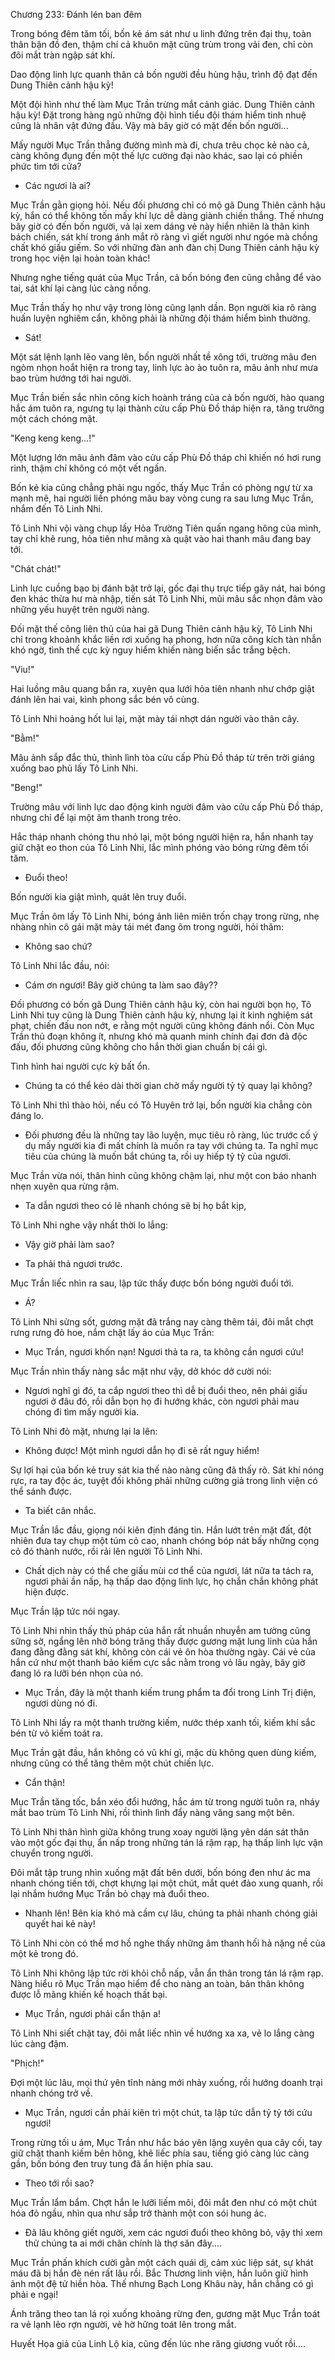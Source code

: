 




Chương 233: Đánh lén ban đêm


Trong bóng đêm tăm tối, bốn kẻ ám sát như u linh đứng trên đại thụ, toàn thân bận đồ đen, thậm chí cả khuôn mặt cũng trùm trong vải đen, chỉ còn đôi mắt tràn ngập sát khí.

Dao động linh lực quanh thân cả bốn người đều hùng hậu, trình độ đạt đến Dung Thiên cảnh hậu kỳ!

Một đội hình như thế làm Mục Trần trừng mắt cảnh giác. Dung Thiên cảnh hậu kỳ! Đặt trong hàng ngũ những đội hình tiểu đội thám hiểm tinh nhuệ cũng là nhân vật đứng đầu. Vậy mà bây giờ có mặt đến bốn người...

Mấy người Mục Trần thẳng đường mình mà đi, chưa trêu chọc kẻ nào cả, càng không đụng đến một thế lực cường đại nào khác, sao lại có phiền phức tìm tới cửa?

- Các ngươi là ai?

Mục Trần gằn giọng hỏi. Nếu đối phương chỉ có mộ gã Dung Thiên cảnh hậu kỳ, hắn có thể không tốn mấy khí lực dễ dàng giành chiến thắng. Thế nhưng bây giờ có đến bốn người, vả lại xem dáng vẻ này hiển nhiên là thân kinh bách chiến, sát khí trong ánh mắt rõ ràng vì giết người như ngóe mà chồng chất khó giấu giếm. So với những đàn anh đàn chị Dung Thiên cảnh hậu kỳ trong học viện lại hoàn toàn khác!

Nhưng nghe tiếng quát của Mục Trần, cả bốn bóng đen cũng chẳng để vào tai, sát khí lại càng lúc càng nồng.

Mục Trần thấy họ như vậy trong lòng cũng lạnh dần. Bọn người kia rõ ràng huấn luyện nghiêm cẩn, không phải là những đội thám hiểm bình thường.

- Sát!

Một sát lệnh lạnh lẽo vang lên, bốn người nhất tề xông tới, trường mâu đen ngòm nhọn hoắt hiện ra trong tay, linh lực ào ào tuôn ra, mâu ảnh như mưa bao trùm hướng tới hai người.

Mục Trần biến sắc nhìn công kích hoành tráng của cả bốn người, hào quang hắc ám tuôn ra, ngưng tụ lại thành cửu cấp Phù Đồ tháp hiện ra, tăng trưởng một cách chóng mặt.

"Keng keng keng...!"

Một lượng lớn mâu ảnh đâm vào cửu cấp Phù Đồ tháp chỉ khiến nó hơi rung rinh, thậm chí không có một vết ngấn.

Bốn kẻ kia cũng chẳng phải ngu ngốc, thấy Mục Trần có phòng ngự từ xa mạnh mẽ, hai người liền phóng mâu bay vòng cung ra sau lưng Mục Trần, nhắm đến Tô Linh Nhi.

Tô Linh Nhi vội vàng chụp lấy Hỏa Trường Tiên quấn ngang hông của mình, tay chỉ khẽ rung, hỏa tiên như mãng xà quật vào hai thanh mâu đang bay tới.

"Chát chát!"

Linh lực cuồng bạo bị đánh bật trở lại, gốc đại thụ trực tiếp gãy nát, hai bóng đen khác thừa hư mà nhập, tiến sát Tô Linh Nhi, mũi mâu sắc nhọn đâm vào những yếu huyệt trên người nàng.

Đối mặt thế công liên thủ của hai gã Dung Thiên cảnh hậu kỳ, Tô Linh Nhi chỉ trong khoảnh khắc liền rơi xuống hạ phong, hơn nữa công kích tàn nhẫn khó ngờ, tình thế cực kỳ nguy hiểm khiến nàng biến sắc trắng bệch.

"Viu!"

Hai luồng mâu quang bắn ra, xuyên qua lưới hỏa tiên nhanh như chớp giật đánh lên hai vai, kình phong sắc bén vô cùng.

Tô Linh Nhi hoảng hốt lui lại, mặt mày tái nhợt dán người vào thân cây.

"Bằm!"

Mâu ảnh sắp đắc thủ, thình lình tòa cửu cấp Phù Đồ tháp từ trên trời giáng xuống bao phủ lấy Tô Linh Nhi.

"Beng!"

Trường mâu với linh lực dao động kinh người đâm vào cửu cấp Phù Đồ tháp, nhưng chỉ để lại một âm thanh trong trẻo.

Hắc tháp nhanh chóng thu nhỏ lại, một bóng người hiện ra, hắn nhanh tay giữ chặt eo thon của Tô Linh Nhi, lắc mình phóng vào bóng rừng đêm tối tăm.

- Đuổi theo!

Bốn người kia giật mình, quát lên truy đuổi.

Mục Trần ôm lấy Tô Linh Nhi, bóng ảnh liên miên trốn chạy trong rừng, nhẹ nhàng nhìn cô gái mặt mày tái mét đang ôm trong người, hỏi thăm:

- Không sao chứ?

Tô Linh Nhi lắc đầu, nói:

- Cám ơn ngươi! Bây giờ chúng ta làm sao đây??

Đối phương có bốn gã Dung Thiên cảnh hậu kỳ, còn hai người bọn họ, Tô Linh Nhi tuy cũng là Dung Thiên cảnh hậu kỳ, nhưng lại ít kinh nghiệm sát phạt, chiến đấu non nớt, e rằng một người cũng không đánh nổi. Còn Mục Trần thủ đoạn không ít, nhưng khó mà quanh minh chính đại đơn đả độc đấu, đối phương cũng không cho hắn thời gian chuẩn bị cái gì.

Tình hình hai người cực kỳ bất ổn.

- Chúng ta có thể kéo dài thời gian chờ mấy người tỷ tỷ quay lại không?

Tô Linh Nhi thì thào hỏi, nếu có Tô Huyên trở lại, bốn người kia chẳng còn đáng lo.

- Đối phương đều là những tay lão luyện, mục tiêu rõ ràng, lúc trước cố ý dụ mấy người kia đi mất chính là muốn ra tay với chúng ta. Ta nghĩ mục tiêu của chúng là muốn bắt chúng ta, rồi uy hiếp tỷ tỷ của ngươi.

Mục Trần vừa nói, thân hình cũng không chậm lại, như một con báo nhanh nhẹn xuyên qua rừng rậm.

- Ta dẫn ngươi theo có lẽ nhanh chóng sẽ bị họ bắt kịp,

Tô Linh Nhi nghe vậy nhất thời lo lắng:

- Vậy giờ phải làm sao?

- Ta phải thả ngươi trước.

Mục Trần liếc nhìn ra sau, lập tức thấy được bốn bóng người đuổi tới.

- Á?

Tô Linh Nhi sửng sốt, gương mặt đã trắng nay càng thêm tái, đôi mắt chợt rưng rưng đỏ hoe, nắm chặt lấy áo của Mục Trần:

- Mục Trần, ngươi khốn nạn! Ngươi thả ta ra, ta không cần ngươi cứu!

Mục Trần nhìn thấy nàng sắc mặt như vậy, dở khóc dở cười nói:

- Ngươi nghĩ gì đó, ta cắp ngươi theo thì dễ bị đuổi theo, nên phải giấu ngươi ở đâu đó, rồi dẫn bọn họ đi hướng khác, còn ngươi phải mau chóng đi tìm mấy người kia.

Tô Linh Nhi đỏ mặt, nhưng lại la lên:

- Không được! Một mình ngươi dẫn họ đi sẽ rất nguy hiểm!

Sự lợi hại của bốn kẻ truy sát kia thế nào nàng cũng đã thấy rõ. Sát khí nóng rực, ra tay độc ác, tuyệt đối không phải những cường giả trong linh viện có thể sánh được.

- Ta biết cân nhắc.

Mục Trần lắc đầu, giọng nói kiên định đáng tin. Hắn lướt trên mặt đất, đột nhiên đưa tay chụp một túm cỏ cao, nhanh chóng bóp nát bấy những cọng cỏ đó thành nước, rồi rải lên người Tô Linh Nhi.

- Chất dịch này có thể che giấu mùi cơ thể của ngươi, lát nữa ta tách ra, ngươi phải ần nấp, hạ thấp dao động linh lực, họ chắn chắn không phát hiện được.

Mục Trần lập tức nói ngay.

Tô Linh Nhi nhìn thấy thủ pháp của hắn rất nhuần nhuyễn am tường cũng sững sờ, ngẩng lên nhờ bóng trăng thấy được gương mặt lung linh của hắn đang đằng đằng sát khí, không còn cái vẻ ôn hòa thường ngày. Cái vẻ của hắn cứ như một thanh bảo kiếm cực sắc nằm trong vỏ lâu ngày, bây giờ đang ló ra lưỡi bén nhọn của nó.

- Mục Trần, đây là một thanh kiếm trung phẩm ta đổi trong Linh Trị điện, ngươi dùng nó đi.

Tô Linh Nhi lấy ra một thanh trường kiếm, nước thép xanh tối, kiếm khí sắc bén từ vỏ kiếm toát ra.

Mục Trần gật đầu, hắn không có vũ khí gì, mặc dù không quen dùng kiếm, nhưng cũng có thể tăng thêm một chút chiến lực.

- Cẩn thận!

Mục Trần tăng tốc, bắn xéo đổi hướng, hắc ám từ trong người tuôn ra, nháy mắt bao trùm Tô Linh Nhi, rồi thình lình đẩy nàng văng sang một bên.

Tô Linh Nhi thân hình giữa không trung xoay người lặng yên dán sát thân vào một gốc đại thụ, ẩn nấp trong những tán lá rậm rạp, hạ thấp linh lực vận chuyển trong người.

Đôi mắt tập trung nhìn xuống mặt đất bên dưới, bốn bóng đen như ác ma nhanh chóng tiến tới, chợt khựng lại một chút, mắt quét đảo xung quanh, rồi lại nhắm hướng Mục Trần bỏ chạy mà đuổi theo.

- Nhanh lên! Bên kia khó mà cầm cự lâu, chúng ta phải nhanh chóng giải quyết hai kẻ này!

Tô Linh Nhi còn có thể mơ hồ nghe thấy những âm thanh hối hả nặng nề của một kẻ trong đó.

Tô Linh Nhi không lập tức rời khỏi chỗ nấp, vẫn ẩn thân trong tán lá rậm rạp. Nàng hiểu rõ Mục Trần mạo hiểm để cho nàng an toàn, bản thân không được lỗ mãng khiến kế hoạch thất bại.

- Mục Trần, ngươi phải cẩn thận a!

Tô Linh Nhi siết chặt tay, đôi mắt liếc nhìn về hướng xa xa, vẻ lo lắng càng lúc càng đậm.

"Phịch!"

Đợi một lúc lâu, mọi thứ yên tĩnh nàng mới nhảy xuống, rồi hướng doanh trại nhanh chóng trở về.

- Mục Trần, ngươi cần phải kiên trì một chút, ta lập tức dẫn tỷ tỷ tới cứu ngươi!

Trong rừng tối u ám, Mục Trần như hắc báo yên lặng xuyên qua cây cối, tay giữ chặt thanh kiếm bên hông, khẽ liếc phía sau, tiếng gió càng lúc càng gần, bốn bóng đen truy tung đã ẩn hiện phía sau.

- Theo tới rồi sao?

Mục Trần lẩm bẩm. Chợt hắn le lưỡi liếm môi, đôi mắt đen như có một chút hóa đỏ ngầu, nhìn qua như sắp trở thành một con sói hung ác.

- Đã lâu không giết người, xem các ngươi đuổi theo không bỏ, vậy thì xem thử chúng ta ai mới chân chính là thợ săn đây....

Mục Trần phấn khích cười gằn một cách quái dị, cảm xúc liệp sát, sự khát máu đã bị hắn đè nén rất lâu rồi. Bắc Thương linh viện, hắn luôn giữ hình ảnh một đệ tử hiền hòa. Thế nhưng Bạch Long Khâu này, hắn chẳng có gì phải e ngại!

Ánh trăng theo tan lá rọi xuống khoảng rừng đen, gương mặt Mục Trần toát ra vẻ lạnh lẽo rợn người, vẻ hờ hững toát lên trong mắt.

Huyết Họa giả của Linh Lộ kia, cũng đến lúc nhe răng giương vuốt rồi....




